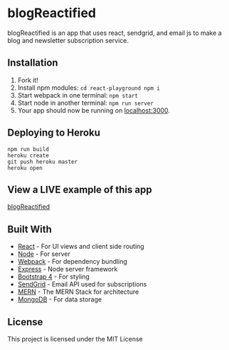 # blogReactified

blogReactified is an app that uses react, sendgrid, and email js to make a blog and newsletter subscription service. 

## Installation

1. Fork it!
2. Install npm modules: `cd react-playground npm i`
4. Start webpack in one terminal: `npm start`
5. Start node in another terminal: `npm run server`
5. Your app should now be running on [localhost:3000](http://localhost:3000/).


## Deploying to Heroku

```
npm run build
heroku create
git push heroku master
heroku open
```

## View a LIVE example of this app

[blogReactified](https://blogreactified.herokuapp.com/)

## Built With

* [React](https://reactjs.org/) - For UI views and client side routing
* [Node](https://nodejs.org/en/) - For server
* [Webpack](https://webpack.js.org/) - For dependency bundling
* [Express](https://expressjs.com/) - Node server framework
* [Bootstrap 4](https://v4-alpha.getbootstrap.com/) - For styling
* [SendGrid](https://sendgrid.com/) - Email API used for subscriptions
* [MERN](http://mern.io/) - The MERN Stack for architecture
* [MongoDB](https://www.mongodb.com/) - For data storage


## License

This project is licensed under the MIT License 
